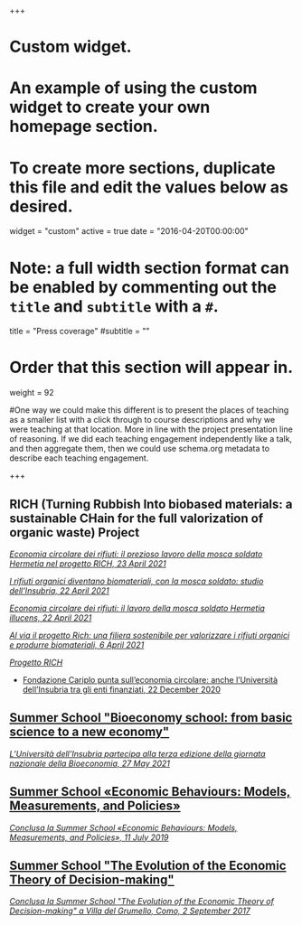 +++
# Custom widget.
# An example of using the custom widget to create your own homepage section.
# To create more sections, duplicate this file and edit the values below as desired.
widget = "custom"
active = true
date = "2016-04-20T00:00:00"

# Note: a full width section format can be enabled by commenting out the `title` and `subtitle` with a `#`.
title = "Press coverage"
#subtitle = ""


# Order that this section will appear in.
weight = 92

#One way we could make this different is to present the places of teaching as a smaller list with a click through to course descriptions and why we were teaching at that location. More in line with the project presentation line of reasoning. If we did each teaching engagement independently like a talk, and then aggregate them, then we could use schema.org metadata to describe each teaching engagement.

+++
## RICH (Turning Rubbish Into biobased materials: a sustainable CHain for the full valorization of organic waste) Project

_[Economia circolare dei rifiuti: il prezioso lavoro della mosca soldato Hermetia nel progetto RICH, 23 April 2021](https://www.uninsubria.it/notizie/economia-circolare-dei-rifiuti-il-prezioso-lavoro-della-mosca-soldato-hermetia-nel-progetto)_

_[I rifiuti organici diventano biomateriali, con la mosca soldato: studio dell’Insubria, 22 April 2021](https://www.malpensa24.it/i-rifiuti-organici-diventano-biomateriali-con-la-mosca-soldato-studio-dellinsubria/)_

_[Economia circolare dei rifiuti: il lavoro della mosca soldato Hermetia illucens, 22 April 2021](http://www.bizzozero.net/accade-a-bizzozero/5-notizie/6741-economia-circolare-dei-rifiuti-il-lavoro-della-mosca-soldato-hermetia-illucens)_

_[Al via il progetto Rich: una filiera sostenibile per valorizzare i rifiuti organici e produrre biomateriali, 6 April 2021](https://www.uninsubria.it/notizie/al-il-progetto-rich-una-filiera-sostenibile-valorizzare-i-rifiuti-organici-e-produrre)_

_[Progetto RICH](https://www.chimicaverdelombardia.it/progetto-rich/)_

+ [Fondazione Cariplo punta sull’economia circolare: anche l’Università dell’Insubria tra gli enti finanziati, 22 December 2020](https://www.varesenews.it/2020/12/fondazione-cariplo-punta-sulleconomia-circolare-anche-luniversita-dellinsubria-gli-enti-finanziati/1289335/)

## [Summer School "Bioeconomy school: from basic science to a new economy"](https://bsne.lakecomoschool.org/)

_[L’Università dell’Insubria partecipa alla terza edizione della giornata nazionale della Bioeconomia, 27 May 2021](https://www.uninsubria.it/eventi/l%E2%80%99universit%C3%A0-dell%E2%80%99insubria-partecipa-alla-terza-edizione-della-giornata-nazionale-della)_

## [Summer School «Economic Behaviours: Models, Measurements, and Policies»](http://ebmp.lakecomoschool.org)

_[Conclusa la Summer School «Economic Behaviours: Models, Measurements, and Policies», 11 July 2019](https://www.uninsubria.it/notizie/conclusa-la-summer-school-%C2%ABeconomic-behaviours-models-measurements-and-policies%C2%BB)_

## [Summer School "The Evolution of the Economic Theory of Decision-making"](http://etdm.lakecomoschool.org)

_[Conclusa la Summer School "The Evolution of the Economic Theory of Decision-making" a Villa del Grumello, Como, 2 September 2017](https://www.uninsubria.it/notizie/conclusa-la-summer-school-evolution-economic-theory-decision-making-villa-del-grumello-como)_
